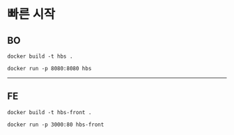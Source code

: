 # 빠른 시작 

## BO
```commandline
docker build -t hbs .
```

```commandline
docker run -p 8080:8080 hbs
```

---
## FE
```commandline
docker build -t hbs-front .
```

```commandline
docker run -p 3000:80 hbs-front  
```